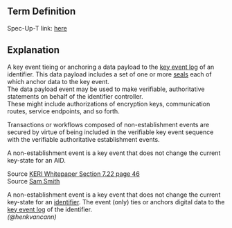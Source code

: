 ## Term Definition

Spec-Up-T link: <a href='https://weboftrust.github.io/WOT-terms/docs/glossary/non-establishment-event'>here</a>

## Explanation
A key event tieing or anchoring a data payload to the [key event log](key-event-log) of an identifier. This data payload includes a set of one or more [seals](seal) each of which anchor data to the key event.  
The data payload event may be used to make verifiable, authoritative statements on behalf of the identifier controller.   
These might include authorizations of encryption keys, communication routes, service endpoints, and so forth.

Transactions or workflows composed of non-establishment events are secured by virtue of being included in the verifiable key event
sequence with the verifiable authoritative establishment events.

A non-establishment event is a key event that does not change the current key-state for an AID. 

Source [KERI Whitepaper Section 7.22 page 46](https://github.com/SmithSamuelM/Papers/blob/master/whitepapers/KERI_WP_2.x.web.pdf)  
Source [Sam Smith](https://github.com/WebOfTrust/ietf-keri/blob/main/draft-ssmith-keri.md#basic-terminology)

A non-establishment event is a key event that does not change the current key-state for an [identifier](identifier). The event (only) ties or anchors digital data to the [key event log](key-event-log) of the identifier.  
_(@henkvancann)_

